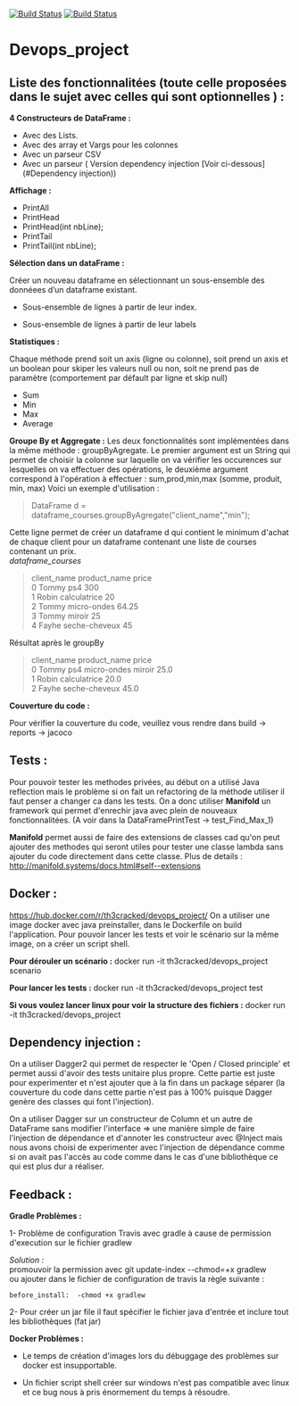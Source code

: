 [![Build Status](https://travis-ci.com/Th3CracKed/Devops_project.svg?token=Ua5Bde4zpdwh2oEzqAWq&branch=master)](https://travis-ci.com/Th3CracKed/Devops_project)
[![Build Status](	https://img.shields.io/github/license/:user/:repo.svg)](https://github.com/Th3CracKed/Devops_project/blob/master/LICENSE.txt)
# Devops_project

## Liste des fonctionnalitées (toute celle proposées dans le sujet avec celles qui sont optionnelles ) :

**4 Constructeurs de DataFrame :**
- Avec des Lists. 
- Avec des array et Vargs pour les colonnes
- Avec un parseur CSV
- Avec un parseur ( Version dependency injection [Voir ci-dessous](#Dependency injection))

**Affichage :**
- PrintAll
- PrintHead
- PrintHead(int nbLine);
- PrintTail
- PrintTail(int nbLine);

**Sélection dans un dataFrame :**

Créer un nouveau dataframe en sélectionnant un sous-ensemble des donnéees d’un dataframe existant.

- Sous-ensemble de lignes à partir de leur index.

- Sous-ensemble de lignes à partir de leur labels

**Statistiques :**

Chaque méthode prend soit un axis (ligne ou colonne), soit prend un axis et un boolean pour skiper les valeurs null ou non, soit ne prend pas de paramètre (comportement par défault par ligne et skip null)
 - Sum
 - Min
 - Max
 - Average

**Groupe By et Aggregate :**
Les deux fonctionnalités sont implémentées dans la même méthode : groupByAgregate.
Le premier argument est un String qui permet de choisir la colonne sur laquelle on va vérifier les occurences sur lesquelles on va effectuer des opérations, le deuxième argument correspond à l'opération à effectuer : sum,prod,min,max (somme, produit, min, max)
Voici un exemple d'utilisation :
> DataFrame d = dataframe_courses.groupByAgregate("client_name","min");

Cette ligne permet de créer un dataframe d qui contient le minimum d'achat de chaque client pour un dataframe contenant une liste de courses contenant un prix. <br>
*dataframe_courses*
>  client_name   product_name  price <br>
0       Tommy           ps4   300 <br>
1       Robin  calculatrice    20 <br>
2       Tommy   micro-ondes 64.25 <br>
3       Tommy        miroir    25 <br>
4       Fayhe seche-cheveux    45 <br>

Résultat après le groupBy

>  client_name      product_name      price <br>
0       Tommy  ps4 micro-ondes miroir  25.0 <br> 
1       Robin            calculatrice  20.0 <br>
2       Fayhe           seche-cheveux  45.0 


**Couverture du code :**

Pour vérifier la couverture du code, veuillez vous rendre dans build -> reports -> jacoco 

## Tests :

Pour pouvoir tester les methodes privées, au début on a utilisé Java reflection mais le problème si on fait un refactoring de la méthode utiliser il faut penser a changer ca dans les tests.
On a donc utiliser **Manifold** un framework qui permet d'enrechir java avec plein de nouveaux fonctionnalitées.
(A voir dans la DataFramePrintTest -> test_Find_Max_1)

**Manifold** permet aussi de faire des extensions de classes cad qu'on peut ajouter des methodes qui seront utiles pour tester une classe lambda sans ajouter du code directement dans cette classe.
Plus de details : http://manifold.systems/docs.html#self--extensions
 
 ## Docker :
 
 https://hub.docker.com/r/th3cracked/devops_project/
On a utiliser une image docker avec java preinstaller, dans le Dockerfile on build l'application.
Pour pouvoir lancer les tests et voir le scénario sur la même image, on a créer un script shell.

**Pour dérouler un scénario :**
docker run -it th3cracked/devops_project scenario

**Pour lancer les tests :**
docker run -it th3cracked/devops_project test

**Si vous voulez lancer linux pour voir la structure des fichiers :** docker run -it th3cracked/devops_project 
  
## Dependency injection :
 
 On a utiliser Dagger2 qui permet de respecter le 'Open / Closed principle' et permet aussi d'avoir des tests unitaire plus propre.
 Cette partie est juste pour experimenter et n'est ajouter que à la fin dans un package séparer (la couverture du code dans cette partie n'est pas à 100% puisque Dagger genère des classes qui font l'injection).
 
 On a utiliser Dagger sur un constructeur de Column et un autre de  DataFrame sans modifier l'interface => une manière simple de faire l'injection de dépendance et d'annoter les constructeur avec @Inject mais nous avons choisi de experimenter avec l'injection de dépendance comme si on avait pas l'accès au code comme dans le cas d'une bibliothèque ce qui est plus dur a réaliser.
 
 
 ## Feedback :
    
 **Gradle Problèmes :**
   
 1- Problème de configuration Travis avec gradle à cause de permission d'execution sur le fichier gradlew   
 
 *Solution :*  
 promouvoir la permission avec git update-index --chmod=+x gradlew  
 ou  ajouter dans le fichier de configuration de travis la règle suivante :

`before_install: 
 -chmod +x gradlew`
  
  2- Pour créer un jar file il faut spécifier le fichier java d'entrée et inclure tout les bibliothèques (fat jar)
  
  **Docker Problèmes :**
   
  - Le temps de création d'images lors du débuggage des problèmes sur docker est insupportable.
   
  - Un fichier script shell créer sur windows n'est pas compatible avec linux et ce bug nous à pris énormement du temps à résoudre. 
